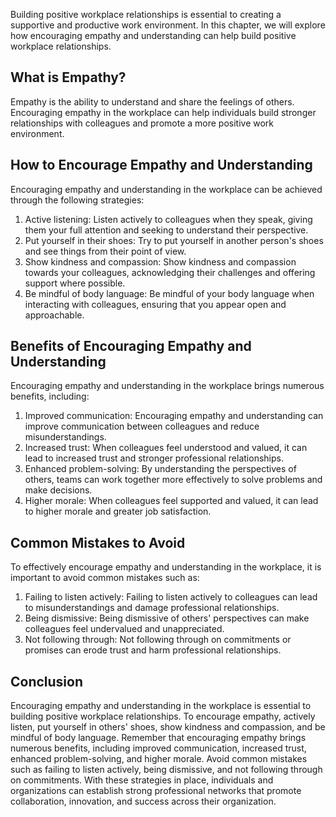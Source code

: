 
Building positive workplace relationships is essential to creating a supportive and productive work environment. In this chapter, we will explore how encouraging empathy and understanding can help build positive workplace relationships.

What is Empathy?
----------------

Empathy is the ability to understand and share the feelings of others. Encouraging empathy in the workplace can help individuals build stronger relationships with colleagues and promote a more positive work environment.

How to Encourage Empathy and Understanding
------------------------------------------

Encouraging empathy and understanding in the workplace can be achieved through the following strategies:

1. Active listening: Listen actively to colleagues when they speak, giving them your full attention and seeking to understand their perspective.
2. Put yourself in their shoes: Try to put yourself in another person's shoes and see things from their point of view.
3. Show kindness and compassion: Show kindness and compassion towards your colleagues, acknowledging their challenges and offering support where possible.
4. Be mindful of body language: Be mindful of your body language when interacting with colleagues, ensuring that you appear open and approachable.

Benefits of Encouraging Empathy and Understanding
-------------------------------------------------

Encouraging empathy and understanding in the workplace brings numerous benefits, including:

1. Improved communication: Encouraging empathy and understanding can improve communication between colleagues and reduce misunderstandings.
2. Increased trust: When colleagues feel understood and valued, it can lead to increased trust and stronger professional relationships.
3. Enhanced problem-solving: By understanding the perspectives of others, teams can work together more effectively to solve problems and make decisions.
4. Higher morale: When colleagues feel supported and valued, it can lead to higher morale and greater job satisfaction.

Common Mistakes to Avoid
------------------------

To effectively encourage empathy and understanding in the workplace, it is important to avoid common mistakes such as:

1. Failing to listen actively: Failing to listen actively to colleagues can lead to misunderstandings and damage professional relationships.
2. Being dismissive: Being dismissive of others' perspectives can make colleagues feel undervalued and unappreciated.
3. Not following through: Not following through on commitments or promises can erode trust and harm professional relationships.

Conclusion
----------

Encouraging empathy and understanding in the workplace is essential to building positive workplace relationships. To encourage empathy, actively listen, put yourself in others' shoes, show kindness and compassion, and be mindful of body language. Remember that encouraging empathy brings numerous benefits, including improved communication, increased trust, enhanced problem-solving, and higher morale. Avoid common mistakes such as failing to listen actively, being dismissive, and not following through on commitments. With these strategies in place, individuals and organizations can establish strong professional networks that promote collaboration, innovation, and success across their organization.
